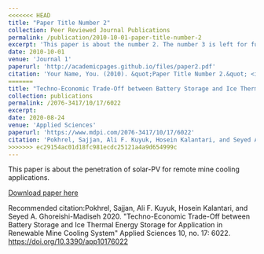 ```yaml
---
<<<<<<< HEAD
title: "Paper Title Number 2"
collection: Peer Reviewed Journal Publications
permalink: /publication/2010-10-01-paper-title-number-2
excerpt: 'This paper is about the number 2. The number 3 is left for future work.'
date: 2010-10-01
venue: 'Journal 1'
paperurl: 'http://academicpages.github.io/files/paper2.pdf'
citation: 'Your Name, You. (2010). &quot;Paper Title Number 2.&quot; <i>Journal 1</i>. 1(2).'
=======
title: "Techno-Economic Trade-Off between Battery Storage and Ice Thermal Energy Storage for Application in Renewable Mine Cooling System"
collection: publications
permalink: /2076-3417/10/17/6022
excerpt: 
date: 2020-08-24
venue: 'Applied Sciences'
paperurl: 'https://www.mdpi.com/2076-3417/10/17/6022'
citation: 'Pokhrel, Sajjan, Ali F. Kuyuk, Hosein Kalantari, and Seyed A. Ghoreishi-Madiseh 2020. "Techno-Economic Trade-Off between Battery Storage and Ice Thermal Energy Storage for Application in Renewable Mine Cooling System" Applied Sciences 10, no. 17: 6022. https://doi.org/10.3390/app10176022'
>>>>>>> ec29154ac01d18fc981ecdc25121a4a9d654999c
---
```

This paper is about the penetration of solar-PV for remote mine cooling applications.

[Download paper here](https://www.mdpi.com/2076-3417/10/17/6022#cite)

Recommended citation:Pokhrel, Sajjan, Ali F. Kuyuk, Hosein Kalantari, and Seyed A. Ghoreishi-Madiseh 2020. "Techno-Economic Trade-Off between Battery Storage and Ice Thermal Energy Storage for Application in Renewable Mine Cooling System" Applied Sciences 10, no. 17: 6022. https://doi.org/10.3390/app10176022
